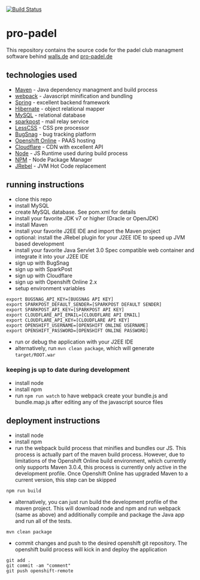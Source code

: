 [![Build Status](https://travis-ci.org/debueb/padel.koeln.svg?branch=master)](https://travis-ci.org/debueb/padel.koeln)

# pro-padel

This repository contains the source code for the padel club managment software behind [walls.de](https://walls.de) and [pro-padel.de](http://pro-padel.de)


## technologies used
- [Maven](https://maven.apache.org/) - Java dependency managment and build process
- [webpack](https://webpack.js.org) - Javascript minification and bundling
- [Spring](https://spring.io/) - excellent backend framework 
- [Hibernate](http://hibernate.org/) - object relational mapper
- [MySQL](https://www.mysql.com/)  - relational database
- [sparkpost](http://sparkpost.com) - mail relay service
- [LessCSS](http://lesscss.org) - CSS pre processor
- [BugSnag](https://bugsnag.com) - bug tracking platform
- [Openshift Online](http://openshift.com) - PAAS hosting
- [Cloudflare](https://cloudflare.com) - CDN with excellent API
- [Node](http://nodejs.org) - JS Runtime used during build process
- [NPM](https://www.npmjs.com) - Node Package Manager
- [JRebel](https://zeroturnaround.com/software/jrebel/) - JVM Hot Code replacement


## running instructions
- clone this repo
- install MySQL
- create MySQL database. See pom.xml for details
- install your favorite JDK v7 or higher (Oracle or OpenJDK)
- install Maven
- install your favorite J2EE IDE and import the Maven project
- optional: install the JRebel plugin for your J2EE IDE to speed up JVM based development
- install your favorite Java Servlet 3.0 Spec compatible web container and integrate it into your J2EE IDE
- sign up with BugSnag
- sign up with SparkPost
- sign up with Cloudflare
- sign up with Openshift Online 2.x
- setup environment variables
```shell
export BUGSNAG_API_KEY=[BUGSNAG API KEY]
export SPARKPOST_DEFAULT_SENDER=[SPARKPOST DEFAULT SENDER]
export SPARKPOST_API_KEY=[SPARKPOST API KEY]
export CLOUDFLARE_API_EMAIL=[CLOUDFLARE API EMAIL]
export CLOUDFLARE_API_KEY=[CLOUDFLARE API KEY]
export OPENSHIFT_USERNAME=[OPENSHIFT ONLINE USERNAME]
export OPENSHIFT_PASSWORD=[OPENSHIFT ONLINE PASSWORD]
```
- run or debug the application with your J2EE IDE
- alternatively, run `mvn clean package`, which will generate `target/ROOT.war`

### keeping js up to date during development
- install node
- install npm
- run `npm run watch` to have webpack create your bundle.js and bundle.map.js after editing any of the javascript source files

## deployment instructions
- install node
- install npm
- run the webpack build process that minifies and bundles our JS. This process is actually part of the maven build process. However, due to limitations of the Openshift Online build environment, which currently only supports Maven 3.0.4, this process is currently only active in the development profile. Once Openshift Online has upgraded Maven to a current version, this step can be skipped
```shell
npm run build
```
- alternatively, you can just run build the development profile of the maven project. This will download node and npm and run webpack (same as above) and additionally compile and package the Java app and run all of the tests. 
```shell
mvn clean package
```
- commit changes and push to the desired openshift git repository. The openshift build process will kick in and deploy the application
```shell
git add .
git commit -am "comment"
git push openshift-remote
```

